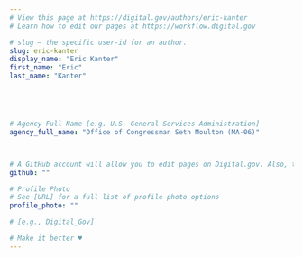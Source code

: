 ```yaml
---
# View this page at https://digital.gov/authors/eric-kanter
# Learn how to edit our pages at https://workflow.digital.gov

# slug — the specific user-id for an author.
slug: eric-kanter
display_name: "Eric Kanter"
first_name: "Eric"
last_name: "Kanter"





# Agency Full Name [e.g. U.S. General Services Administration]
agency_full_name: "Office of Congressman Seth Moulton (MA-06)"



# A GitHub account will allow you to edit pages on Digital.gov. Also, the image used in your GitHub account can be used to populate your digital.gov profile photo. Learn more about getting a Github account at [URL]
github: ""

# Profile Photo
# See [URL] for a full list of profile photo options
profile_photo: ""

# [e.g., Digital_Gov]

# Make it better ♥
---
```

